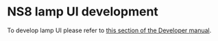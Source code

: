 # NS8 lamp UI development

To develop lamp UI please refer to [this section of the Developer manual](https://nethserver.github.io/ns8-core/ui/modules/#module-ui-development).
